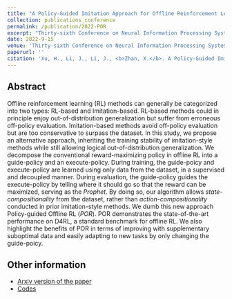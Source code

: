 ```yaml
---
title: "A Policy-Guided Imitation Approach for Offline Reinforcement Learning"
collection: publications_conference
permalink: /publication/2022-POR
excerpt: "Thirty-sixth Conference on Neural Information Processing Systems (NeurIPS 2022)."
date: 2022-9-15
venue: 'Thirty-sixth Conference on Neural Information Processing Systems (NeurIPS 2022).'
paperurl: ''
citation: 'Xu, H., Li, J., Li, J., <b>Zhan, X.</b>. A Policy-Guided Imitation Approach for Offline Reinforcement Learning. In the <i>Thirty-sixth Conference on Neural Information Processing Systems (NeurIPS 2022) <b>(oral)</b></i>.'
---
```


Abstract
---

Offline reinforcement learning (RL) methods can generally be categorized into two types: RL-based and Imitation-based. RL-based methods could in principle enjoy out-of-distribution generalization but suffer from erroneous off-policy evaluation. Imitation-based methods avoid off-policy evaluation but are too conservative to surpass the dataset. In this study, we propose an alternative approach, inheriting the training stability of imitation-style methods while still allowing logical out-of-distribution generalization. We decompose the conventional reward-maximizing policy in offline RL into a guide-policy and an execute-policy. During training, the guide-poicy and execute-policy are learned using only data from the dataset, in a supervised and decoupled manner. During evaluation, the guide-policy guides the execute-policy by telling where it should go so that the reward can be maximized, serving as the <i>Prophet</i>. By doing so, our algorithm allows <i>state-compositionality</i> from the dataset, rather than <i>action-compositionality</i> conducted in prior imitation-style methods. We dumb this new approach Policy-guided Offline RL (<i>POR</i>). POR demonstrates the state-of-the-art performance on D4RL, a standard benchmark for offline RL. We also highlight the benefits of POR in terms of improving with supplementary suboptimal data and easily adapting to new tasks by only changing the guide-poicy.

Other information
---
* [Arxiv version of the paper](https://arxiv.org/abs/2210.08323)
* [Codes](https://github.com/ryanxhr/POR)